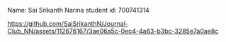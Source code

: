 Name: Sai Srikanth Narina
student id: 700741314



https://github.com/SaiSrikanthN/Journal-Club_NN/assets/112676167/3ae06a5c-0ec4-4a63-b3bc-3285e7a0ae8c

